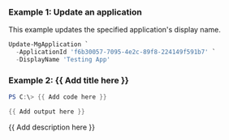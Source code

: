 ### Example 1: Update an application

This example updates the specified application's display name.

```powershell
Update-MgApplication `
  -ApplicationId 'f6b30057-7095-4e2c-89f8-224149f591b7' `
  -DisplayName 'Testing App'
```

### Example 2: {{ Add title here }}
```powershell
PS C:\> {{ Add code here }}

{{ Add output here }}
```

{{ Add description here }}

